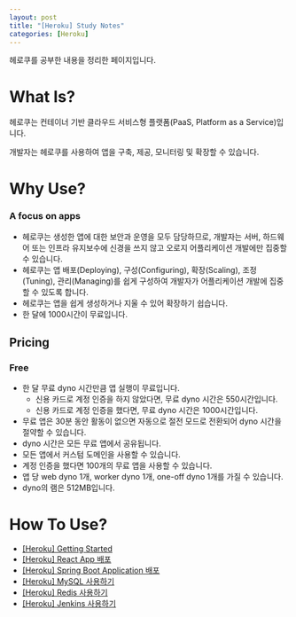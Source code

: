 ```yaml
---
layout: post
title: "[Heroku] Study Notes"
categories: [Heroku]
---
```


헤로쿠를 공부한 내용을 정리한 페이지입니다.

# What Is?

헤로쿠는 컨테이너 기반 클라우드 서비스형 플랫폼(PaaS, Platform as a Service)입니다.

개발자는 헤로쿠를 사용하여 앱을 구축, 제공, 모니터링 및 확장할 수 있습니다.

# Why Use?

### A focus on apps

- 헤로쿠는 생성한 앱에 대한 보안과 운영을 모두 담당하므로, 개발자는 서버, 하드웨어 또는 인프라 유지보수에 신경을 쓰지 않고 오로지 어플리케이션 개발에만 집중할 수 있습니다.
- 헤로쿠는 앱 배포(Deploying), 구성(Configuring), 확장(Scaling), 조정(Tuning), 관리(Managing)를 쉽게 구성하여 개발자가 어플리케이션 개발에 집중할 수 있도록 합니다.
- 헤로쿠는 앱을 쉽게 생성하거나 지울 수 있어 확장하기 쉽습니다.
- 한 달에 1000시간이 무료입니다.

## Pricing

### Free

- 한 달 무료 dyno 시간만큼 앱 실행이 무료입니다.
    - 신용 카드로 계정 인증을 하지 않았다면, 무료 dyno 시간은 550시간입니다.
    - 신용 카드로 계정 인증을 했다면, 무료 dyno 시간은 1000시간입니다.
- 무료 앱은 30분 동안 활동이 없으면 자동으로 절전 모드로 전환되어 dyno 시간을 절약할 수 있습니다.
- dyno 시간은 모든 무료 앱에서 공유됩니다.
- 모든 앱에서 커스텀 도메인을 사용할 수 있습니다.
- 계정 인증을 했다면 100개의 무료 앱을 사용할 수 있습니다.
- 앱 당 web dyno 1개, worker dyno 1개, one-off dyno 1개를 가질 수 있습니다.
- dyno의 램은 512MB입니다.

# How To Use?
- [[Heroku] Getting Started](https://hsik0225.github.io/heroku/2021/12/11/Heroku-Getting-Started/)
- [[Heroku] React App 배포](https://hsik0225.github.io/heroku/2021/12/12/React-App-%EB%B0%B0%ED%8F%AC/)
- [[Heroku] Spring Boot Application 배포](https://hsik0225.github.io/heroku/2021/12/13/Spring-Boot-Application-%EB%B0%B0%ED%8F%AC/)
- [[Heroku] MySQL 사용하기](https://hsik0225.github.io/heroku/2021/12/14/MySQL-%EC%82%AC%EC%9A%A9%ED%95%98%EA%B8%B0/)
- [[Heroku] Redis 사용하기](https://hsik0225.github.io/heroku/2021/12/15/Redis-%EC%82%AC%EC%9A%A9%ED%95%98%EA%B8%B0/)
- [[Heroku] Jenkins 사용하기](https://hsik0225.github.io/heroku/2021/12/16/Jenkins-%EC%82%AC%EC%9A%A9%ED%95%98%EA%B8%B0/)
